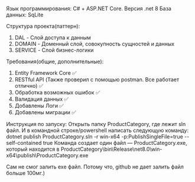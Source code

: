 Язык программирования: C# + ASP.NET Core.
Версия .net 8
База данных: SqLite

Структура проекта(паттерн):
1) DAL - Слой доступа к данным
2) DOMAIN - Доменный слой, совокупность сущностей и данных
3) SERVICE - Слой бизнес-логики

Требования(общие, дополнительные):
1) Entity Framework Core ✅
2) RESTful API (Также проверил с помощью postman. Все работает отлично) ✅
3) Обработка возможных ошибок ✅
4) Валидация данных ✅
5) Добавлены Логи ✅
6) Добавлены миграции ✅

Инструкция по запуску:
Открыть папку ProductCategory, где лежит sln файл. И в командной строке/powershell написать следующую команду:
dotnet publish ProductCategory.sln -r win-x64 -p:PublishSingleFile=true --self-contained true
Команда создает один файл — ProductCategory.exe, который находится в 
ProductCategory\bin\Release\net8.0\win-x64\publish\ProductCategory.exe

Сам не смог залить exe файл. Потому что, github не дает залить файл больше 100мг.)
